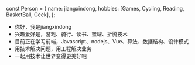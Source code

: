 const Person = {
  name: jiangxindong,
  hobbies: [Games, Cycling, Reading, BasketBall, Geek],
};

- 你好，我是jiangxindong
- 兴趣爱好是，游戏、骑行、读书、篮球、折腾技术
- 目前正在学习前端，Javascript、nodejs、Vue、算法、数据结构、设计模式
- 用技术解决问题，用工程解决业务
- 一起用技术让世界变得更美好吧
